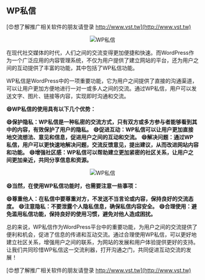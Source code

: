 ## **WP私信**

[😍想了解推广相关软件的朋友请登录 http://www.vst.tw](http://www.vst.tw)

 <center><img src="https://vst.tw/MP4/tuiguang/png/1.png" alt="WP私信"></center>

在现代社交媒体的时代，人们之间的交流变得更加便捷和快速。而WordPress作为一个广泛应用的内容管理系统，不仅为用户提供了建立网站的平台，还为用户之间的互动提供了丰富的功能，其中包括了WP私信功能。

WP私信是WordPress中的一项重要功能，它为用户之间提供了直接的沟通渠道，可以让用户更加方便地进行一对一或多人之间的交流。通过WP私信，用户可以发送文字、图片、链接等内容，实现即时沟通和交流。

**😄WP私信的使用具有以下几个优势：**

**😄保护隐私：WP私信是一种私密的交流方式，只有双方或多方参与者能够看到其中的内容，有效保护了用户的隐私。**
**😄促进互动：WP私信可以让用户更加直接地交流想法、意见和信息，促进用户之间的互动和交流。**
**😄解决问题：通过WP私信，用户可以更快速地解决问题，交流反馈意见，提出建议，从而改进网站内容和功能。**
**😄增强社区感：WP私信可以帮助建立更加紧密的社区关系，让用户之间更加亲近，共同分享信息和资源。**

 <center><img src="https://vst.tw/MP4/tuiguang/png/5.png" alt="WP私信"></center>

**😄当然，在使用WP私信功能时，也需要注意一些事项：**

**😄尊重他人：在私信中要尊重对方，不发送不当言论或内容，保持良好的交流态度。**
**😄注意隐私：不要泄露个人隐私信息，确保私信内容安全。**
**😄合理使用：避免滥用私信功能，保持良好的使用习惯，避免对他人造成困扰。**

总的来说，WP私信作为WordPress平台中的重要功能，为用户之间的交流提供了便利和机会，促进了信息的传递和互动交流。通过合理使用WP私信，可以更好地建立社区关系，增强用户之间的联系，为网站的发展和用户体验提供更好的支持。让我们共同珍惜WP私信这一交流利器，打开沟通之门，共同促进互动交流的发展！

[😍想了解推广相关软件的朋友请登录 http://www.vst.tw](http://www.vst.tw)



